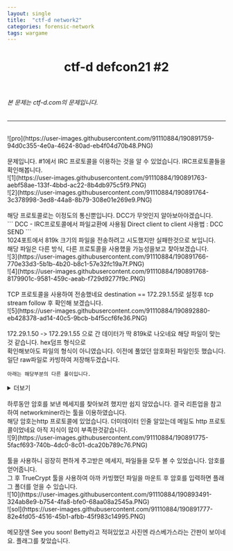 ```yaml
---
layout: single
title:  "ctf-d network2"
categories: forensic-network
tags: wargame
---
```



# <center>ctf-d defcon21 #2</center><br>
###### 본 문제는 ctf-d.com의 문제입니다.<br>
---
<br>
![pro](https://user-images.githubusercontent.com/91110884/190891759-94d0c355-4e0a-4624-80ad-eb4f04d70b48.PNG)<br>
<br>
문제입니다. #1에서 IRC 프로토콜을 이용하는 것을 알 수 있었습니다. IRC프로토콜들을 확인해봅니다.<br>
![1](https://user-images.githubusercontent.com/91110884/190891763-aebf58ae-133f-4bbd-ac22-8b4db975c5f9.PNG)<br>
![2](https://user-images.githubusercontent.com/91110884/190891764-3c378998-3ed8-44a8-8b79-308e01e269e9.PNG)<br>
<br>
해당 프로토콜로는 이정도의 통신뿐입니다. DCC가 무엇인지 알아보아야겠습니다.<br>
```
DCC - IRC프로토콜에서 파일교환에 사용됨 Direct client to client
사용법 : DCC SEND <filename> <ip> <port> <file size>
```
<br>1024포트에서 819k 크기의 파일을 전송하려고 시도했지만 실패한것으로 보입니다.<br>
해당 파일은 다른 방식, 다른 프로토콜을 사용했을 가능성을보고 찾아보겠습니다.
<br>
![3](https://user-images.githubusercontent.com/91110884/190891766-770e33d3-5b1b-4b20-b8c1-57e32fc19a7f.PNG)
<br>
![4](https://user-images.githubusercontent.com/91110884/190891768-8179901c-9581-459c-aeab-f729d9277f9c.PNG)<br>
<br>
TCP 프로토콜을 사용하여 전송했네요 destination == 172.29.1.55로 설정후 tcp stream follow 후 확인해 보겠습니다.<br>
![5](https://user-images.githubusercontent.com/91110884/190892880-eb428378-ad14-40c5-9bcb-b4f5ccf6fe36.PNG)
<br><br>
172.29.1.50 -> 172.29.1.55 으로 간 데이터가 딱 819k로 나오네요 해당 파일이 맞는것 같습니다. hex덤프 형식으로<br>
확인해보아도 파일의 형식이 아니였습니다. 이전에 풀었던 암호화된 파일인듯 했습니다.<br>
일단 raw파일로 카빙하여 저장해두겠습니다.<br>

`아래는 해당부분의 다른 풀이입니다.`<br>
<details>
<summary>
더보기
</summary>
저는 아직 와이어샤크의 모든 기능을 몰라서 위 방법으로 풀었는데 리튼업을 봤을 때의 이렇게 접근할 수도 있구나 했던 부분입니다.<br>
![5-1](https://user-images.githubusercontent.com/91110884/190891771-e92f494f-bc19-4ec2-a6f1-bd29318d280a.PNG)<br>
![6](https://user-images.githubusercontent.com/91110884/190891772-e174732f-3f4a-4292-bdb3-ad32d60c7609.PNG)
<br><br>
`static-conversation` 으로 프로토콜별로 전송한 패킷을 스트림단위로 볼 수 있는것같습니다.<br>
이방법으로 했다면 tcp 1024포트로 보낸 대용량 데이터가 단하나라 찾기 쉬웠을것 같습니다.<br>
다음엔 와이어샤크의 모든 기능을 공부하는 시간을 가져야겠습니다.<br>
</details>
<br>
하루동안 암호를 보낸 메세지를 찾아보려 했지만 쉽지 않았습니다. 결국 리튼업을 참고하여 networkminer라는 툴을 이용하였습니다.<br>
해당 암호는http 프로토콜에 있었습니다. 더미데이터 인줄 알았는데 메일도 http 프로토콜이었네요 아직 지식이 많이 부족한것같습니다.<br>
![9](https://user-images.githubusercontent.com/91110884/190891775-5facf693-740b-4dc0-8c01-dca20b789c76.PNG)
<br><br>
툴을 사용하니 굉장히 편하게 주고받은 메세지, 파일들을 모두 볼 수 있었습니다. 암호를 얻어줍니다.<br>
그 후 TrueCrypt 툴을 사용하여 아까 카빙했던 파일을 마운트 후 암호를 입력하면 플래그 폴더를 얻을 수 있습니다.<br>
![10](https://user-images.githubusercontent.com/91110884/190893491-324ab8e9-b754-4fa8-bfe0-68aa08a2545a.PNG)
<br>
![sol](https://user-images.githubusercontent.com/91110884/190891777-82e4fd05-4516-45b1-afbb-45f983c14995.PNG)
<br><br>
메모장엔 See you soon! Betty라고 적혀있었고 사진엔 라스베가스라는 간판이 보이네요. 플래그를 찾았습니다.<br>
